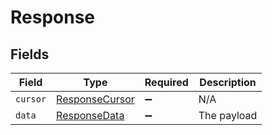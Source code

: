 # Response


## Fields

| Field                                                   | Type                                                    | Required                                                | Description                                             |
| ------------------------------------------------------- | ------------------------------------------------------- | ------------------------------------------------------- | ------------------------------------------------------- |
| `cursor`                                                | [ResponseCursor](../../models/shared/responsecursor.md) | :heavy_minus_sign:                                      | N/A                                                     |
| `data`                                                  | [ResponseData](../../models/shared/responsedata.md)     | :heavy_minus_sign:                                      | The payload                                             |